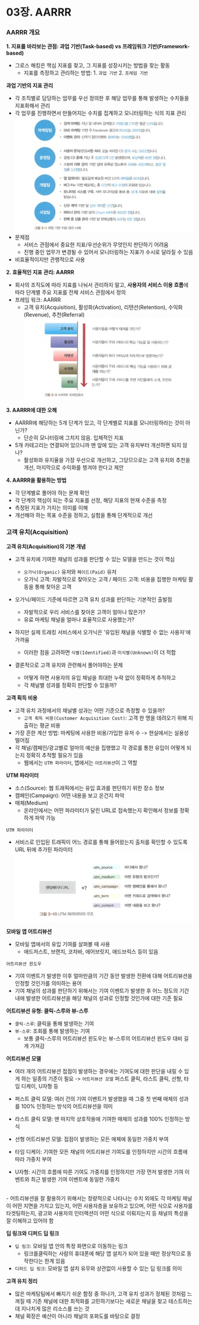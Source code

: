 # 03장. AARRR

### AARRR 개요

**1. 지표를 바라보는 관점: 과업 기반(Task-based) vs 프레임워크 기반(Framework-based)**
- 그로스 해킹은 핵심 지표를 찾고, 그 지표를 성장시키는 방법을 찾는 활동
    - 지표를 측정하고 관리하는 방법: 1. `과업 기반` 2. `프레임 기반`

**과업 기반의 지표 관리**
- 각 조직별로 담당하는 업무를 우선 정의한 후 해당 업무를 통해 발생하는 수치들을 지표화해서 관리
- 각 업무를 진행하면서 만들어지는 수치를 집계하고 모니터링하는 식의 지표 관리
![0201](gh_image/0201.png)
- 문제점
    - 서비스 관점에서 중요한 지표/우선순위가 무엇인지 판단하기 어려움
    - 진행 중인 업무가 변경될 수 있어서 모니터링하는 지표가 수시로 달라질 수 있음
- 비효율적이지만 관행적으로 사용

**2. 효율적인 지표 관리: AARRR**
- 회사의 조직도에 따라 지표를 나눠서 관리하지 말고, **사용자의 서비스 이용 흐름**에 따라 단계별 주요 지표를 전체 서비스 관점에서 정의
- 프레임 워크: AARRR
    - 고객 유치(Acquisition), 활성화(Activation), 리텐션(Retention), 수익화(Revenue), 추천(Referral)
![0202](gh_image/0202.png)

**3. AARRR에 대한 오해**
- AARRR에 해당하는 5개 단계가 있고, 각 단계별로 지표를 모니터링하라는 것이 아닌가?
    - 단순히 모니터링에 그치지 않음. 입체적인 지표
- 5개 카테고리는 연결되어 있으니까 맨 앞에 있는 고객 유치부터 개선하면 되지 않나?
    - 활성화와 유지율을 가장 우선으로 개선하고, 그당므으로는 고객 유치와 추천을 개선, 마지막으로 수익화를 챙겨야 한다고 제안

**4. AARRR을 활용하는 방법**
- 각 단계별로 풀어야 하는 문제 확인
- 각 단계의 핵심이 되는 주요 지표를 선정, 해당 지표의 현재 수준을 측정
- 측정된 지표가 가지는 의미를 이해
- 개선해야 하는 목표 수준을 정하고, 실험을 통해 단계적으로 개선

### 고객 유치(Acquisition)

**고객 유치(Acquisition)의 기본 개념**
- 고객 유치에 기여한 채널의 성과를 판단할 수 있는 모델을 만드는 것이 핵심
    - `오가닉(Organic)` 유저와 `페이드(Paid)` 유저
    - 오가닉 고객: 자발적으로 찾아오는 고객 / 페이드 고객: 비용을 집행한 마케팅 활동을 통해 찾아온 고객
    
- 오가닉/페이드 기준에 따르면 고객 유치 성과를 판단하는 기본적인 출발점
    - 자발적으로 우리 서비스를 찾아온 고객이 얼마나 많은가?
    - 유료 마케팅 채널을 얼마나 효율적으로 사용했는가?
- 하지만 실제 트래킹 서비스에서 오가닉은 '유입된 채널을 식별할 수 없는 사용자'에 가까움
    - 이러한 점을 고려하면 `식별(Identified)`과 `미식별(Unknown)`이 더 적합


- 결론적으로 고객 유치와 관련해서 풀어야하는 문제
    - 어떻게 하면 사용자의 유입 채널을 최대한 누락 없이 정확하게 추적하고
    - 각 채널별 성과를 정확히 판단할 수 있을까?

**고객 획득 비용**
- 고객 유치 과정에서의 채널별 성과는 어떤 기준으로 측정할 수 있을까?
    - `고객 획득 비용(Customer Acquisition Cost)`: 고객 한 명을 데려오기 위해 지출하는 평균 비용 
- 가장 흔한 계산 방법: 마케팅에 사용한 비용/가입한 유저 수 -> 현실에서는 실용성 떨어짐
- 각 채널/캠페인/광고별로 얼마의 예산을 집행했고 각 경로를 통한 유입이 어떻게 되는지 정확히 추적할 필요가 있음
    - 웹에서는 `UTM 파라미터`, 앱에서는 `어트리뷰션`이 그 역할

**UTM 파라미터**
- 소스(Source): 웹 트래픽에서는 유입 효과를 판단하기 위한 장소 정보
- 캠페인(Campaign): 어떤 내용을 보고 온건지 파악
- 매체(Medium)
    - 온라인에서는 어떤 파라미터가 달린 URL로 접속했는지 확인해서 정보를 정확하게 파악 가능

`UTM 파라미터`
- 서비스로 인입된 트래픽이 어느 경로를 통해 들어왔는지 출처를 확인할 수 있도록 URL 뒤에 추가된 파라미터
![0203](gh_image/0203.png)

**모바일 앱 어트리뷰션**
- 모바일 앱에서의 유입 기여를 살펴볼 때 사용
    - 애드저스트, 브랜치, 코차바, 에어브릿지, 애드브릭스 등이 있음

`어트리뷰션 윈도우`
- 기여 이벤트가 발생한 이후 얼마만큼의 기간 동안 발생한 전환에 대해 어트리뷰션을 인정할 것인가를 의미하는 용어
- 기여 채널의 성과를 판단하기 위해서는 기여 이벤트가 발생한 후 어느 정도의 기간 내에 발생한 어트리뷰션을 해당 채널의 성과로 인정할 것인가에 대한 기준 필요

**어트리뷰션 유형: 클릭-스루와 뷰-스루**
- `클릭-스루`: 클릭을 통해 발생하는 기여
- `뷰-스루`: 조회를 통해 발생하는 기여
    - 보통 클릭-스루의 어트리뷰션 윈도우는 뷰-스루의 어트리뷰션 윈도우 대비 길게 가져감 

**어트리뷰션 모델**
- 여러 개의 어트리뷰션 접점이 발생하는 경우에는 기여도에 대한 판단을 내릴 수 있게 하는 일종의 기준이 필요 -> `어트리뷰션 모델`
    퍼스트 클릭, 라스트 클릭, 선형, 타임 디케이, U자형 등

- 퍼스트 클릭 모델: 여러 건의 기여 이벤트가 발생했을 때 그중 첫 번째 매체의 성과를 100% 인정하는 방식의 어트리뷰션을 의미 
- 라스트 클릭 모델: 맨 마지막 상호작용에 기여한 매체의 성과를 100% 인정하는 방식
- 선형 어트리뷰션 모델: 접점이 발생하는 모든 매체에 동일한 가중치 부여 
- 타임 디케이: 기여한 모든 채널의 어트리뷰션 기여도를 인정하지만 시간의 흐름에 따라 가중치 부여
- U자형: 시간의 흐름에 따른 기여도 가중치를 인정하지만 가장 먼저 발생한 기여 이벤트와 최근 발생한 기여 이벤트에 동일한 가중치

<BR>
- 어트리뷰션을 잘 활용하기 위해서는 정량적으로 나타나는 수치 외에도 각 마케팅 채널이 어떤 지면을 가지고 있는지, 어떤 사용자층을 보유하고 있으며, 어떤 식으로 사용자를 타겟팅하는지, 광고와 사용자의 인터랙션이 어떤 식으로 이뤄지는지 등 채널의 특성을 잘 이해하고 있어야 함

**딥 링크와 디퍼드 딥 링크**
- `딥 링크`: 모바일 앱 안의 특정 화면으로 이동하는 링크
    - 링크를클릭하는 사람의 휴대폰에 해당 앱 설치가 되어 있을 때만 정상적으로 동작한다는 한계 있음
- `디퍼드 딥 링크`: 모바일 앱 설치 유무와 상관없이 사용할 수 있는 딥 링크를 의미

**고객 유치 정리**
- 많은 마케팅팀에서 빠지기 쉬운 함정 중 하나가, 고객 유치 성과가 정체된 것처럼 느껴질 때 기존 채널에 대한 최적화를 고민하기보다는 새로운 채널을 찾고 테스트하는 데 지나치게 많은 리소스를 쓰는 것
- 채널 확장은 예산이 아니라 채널의 포화도를 바탕으로 결정
